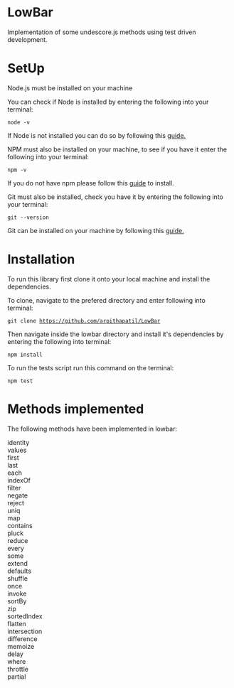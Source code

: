 # LowBar

Implementation of some undescore.js methods using test driven development.

# SetUp

Node.js must be installed on your machine

You can check if Node is installed by entering the following into your terminal:

<code>node -v</code>

If Node is not installed you can do so by following this <a href="https://nodejs.org/en/download/package-manager/" rel="nofollow">guide.</a> 

NPM must also be installed on your machine, to see if you have it enter the following into your terminal:

<code>npm -v</code>

If you do not have npm please follow this <a href="https://www.npmjs.com/get-npm" rel="nofollow">guide</a> to install.

Git must also be installed, check you have it by entering the following into your terminal:

<code>git --version</code>

Git can be installed on your machine by following this <a href="https://git-scm.com/" rel="nofollow">guide.</a>

# Installation

To run this library first clone it onto your local machine and install the dependencies.

To clone, navigate to the prefered directory and enter following into terminal:

<code>git clone https://github.com/arpithapatil/LowBar</code>

Then navigate inside the lowbar directory and install it's dependencies by entering the following into terminal:

<code>npm install</code>

To run the tests script run this command on the terminal:

<code>npm test</code>

# Methods implemented

The following methods have been implemented in lowbar: <br />

identity <br />
values <br />
first <br />
last <br />
each <br />
indexOf <br />
filter <br />
negate <br />
reject <br />
uniq <br />
map <br />
contains <br />
pluck <br />
reduce <br />
every <br />
some <br />
extend <br />
defaults <br />
shuffle <br />
once <br />
invoke <br />
sortBy <br />
zip <br />
sortedIndex <br />
flatten <br />
intersection <br />
difference <br />
memoize <br />
delay <br />
where <br />
throttle <br />
partial <br />